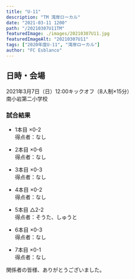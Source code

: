 ```yaml
---
title: "U-11"
description: "TM 湾岸ローカル"
date: "2021-03-11 1200"
path: "/20210307U11TM"
featuredImage: ./images/20210307U11.jpg
featuredImageAlt: "20210307U11"
tags: ["2020年度U-11", "湾岸ローカル"]
author: "FC Esblanco"
---
```


## 日時・会場

2021年3月7日（日）12:00キックオフ（8人制×15分）  
南小岩第二小学校

### 試合結果

* 1本目
×0-2  
得点者：なし

* 2本目
×0-6  
得点者：なし

* 3本目
×0-3  
得点者：なし

* 4本目
×0-2  
得点者：なし

* 5本目
△2-2  
得点者：そうた、しゅうと

* 6本目
×0-3  
得点者：なし

* 7本目
×0-1  
得点者：なし

関係者の皆様、ありがとうございました。
